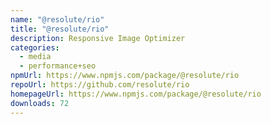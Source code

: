 ```yaml
---
name: "@resolute/rio"
title: "@resolute/rio"
description: Responsive Image Optimizer
categories:
  - media
  - performance+seo
npmUrl: https://www.npmjs.com/package/@resolute/rio
repoUrl: https://github.com/resolute/rio
homepageUrl: https://www.npmjs.com/package/@resolute/rio
downloads: 72
---
```

